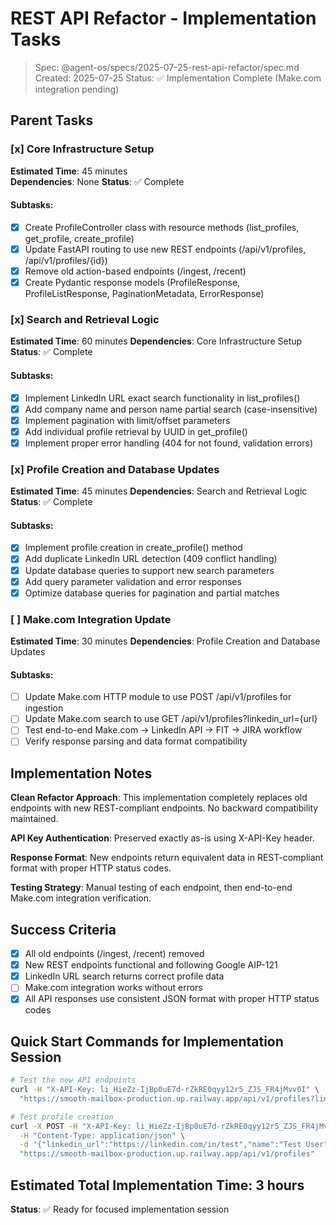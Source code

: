 # REST API Refactor - Implementation Tasks

> Spec: @agent-os/specs/2025-07-25-rest-api-refactor/spec.md
> Created: 2025-07-25
> Status: ✅ Implementation Complete (Make.com integration pending)

## Parent Tasks

### [x] Core Infrastructure Setup
**Estimated Time**: 45 minutes  
**Dependencies**: None
**Status**: ✅ Complete

#### Subtasks:
- [x] Create ProfileController class with resource methods (list_profiles, get_profile, create_profile)
- [x] Update FastAPI routing to use new REST endpoints (/api/v1/profiles, /api/v1/profiles/{id})
- [x] Remove old action-based endpoints (/ingest, /recent)
- [x] Create Pydantic response models (ProfileResponse, ProfileListResponse, PaginationMetadata, ErrorResponse)

### [x] Search and Retrieval Logic
**Estimated Time**: 60 minutes
**Dependencies**: Core Infrastructure Setup
**Status**: ✅ Complete

#### Subtasks:
- [x] Implement LinkedIn URL exact search functionality in list_profiles()
- [x] Add company name and person name partial search (case-insensitive)
- [x] Implement pagination with limit/offset parameters
- [x] Add individual profile retrieval by UUID in get_profile()
- [x] Implement proper error handling (404 for not found, validation errors)

### [x] Profile Creation and Database Updates
**Estimated Time**: 45 minutes
**Dependencies**: Search and Retrieval Logic
**Status**: ✅ Complete

#### Subtasks:
- [x] Implement profile creation in create_profile() method
- [x] Add duplicate LinkedIn URL detection (409 conflict handling)
- [x] Update database queries to support new search parameters
- [x] Add query parameter validation and error responses
- [x] Optimize database queries for pagination and partial matches

### [ ] Make.com Integration Update
**Estimated Time**: 30 minutes
**Dependencies**: Profile Creation and Database Updates

#### Subtasks:
- [ ] Update Make.com HTTP module to use POST /api/v1/profiles for ingestion
- [ ] Update Make.com search to use GET /api/v1/profiles?linkedin_url={url}
- [ ] Test end-to-end Make.com → LinkedIn API → FIT → JIRA workflow
- [ ] Verify response parsing and data format compatibility

## Implementation Notes

**Clean Refactor Approach**: This implementation completely replaces old endpoints with new REST-compliant endpoints. No backward compatibility maintained.

**API Key Authentication**: Preserved exactly as-is using X-API-Key header.

**Response Format**: New endpoints return equivalent data in REST-compliant format with proper HTTP status codes.

**Testing Strategy**: Manual testing of each endpoint, then end-to-end Make.com integration verification.

## Success Criteria

- [x] All old endpoints (/ingest, /recent) removed
- [x] New REST endpoints functional and following Google AIP-121
- [x] LinkedIn URL search returns correct profile data
- [ ] Make.com integration works without errors  
- [x] All API responses use consistent JSON format with proper HTTP status codes

## Quick Start Commands for Implementation Session

```bash
# Test the new API endpoints
curl -H "X-API-Key: li_HieZz-IjBp0uE7d-rZkRE0qyy12r5_ZJS_FR4jMvv0I" \
  "https://smooth-mailbox-production.up.railway.app/api/v1/profiles?linkedin_url=https://linkedin.com/in/username"

# Test profile creation
curl -X POST -H "X-API-Key: li_HieZz-IjBp0uE7d-rZkRE0qyy12r5_ZJS_FR4jMvv0I" \
  -H "Content-Type: application/json" \
  -d '{"linkedin_url":"https://linkedin.com/in/test","name":"Test User"}' \
  "https://smooth-mailbox-production.up.railway.app/api/v1/profiles"
```

## Estimated Total Implementation Time: 3 hours

**Status**: ✅ Ready for focused implementation session
